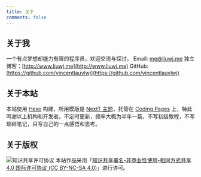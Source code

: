 ```yaml
---
title: 关于
comments: false
---
```


## 关于我

一个有点梦想却能力有限的程序员，欢迎交流与探讨。
Email: [me@liuwj.me](mailto:me@liuwj.me)
独立博客：[http://www.liuwj.me](http://www.liuwj.me)
GitHub: [https://github.com/vincentlauvlwj](https://github.com/vincentlauvlwj)

## 关于本站

本站使用 [Hexo](https://hexo.io/) 构建，所用模版是 [NextT 主题](http://theme-next.iissnan.com/)，托管在 [Coding Pages](https://pages.coding.me/) 上，特此鸣谢以上机构和开发者。不定时更新，频率大概为半年一篇，不写初级教程，不写琐碎笔记，只写自己的一点感悟和思考。

## 关于版权

<img alt="知识共享许可协议" class="no-fancy-box" style="border-width:0; display: inline;" src="https://i.creativecommons.org/l/by-nc-sa/4.0/88x31.png" />
本站作品采用「<a rel="license" href="http://creativecommons.org/licenses/by-nc-sa/4.0/">知识共享署名-非商业性使用-相同方式共享 4.0 国际许可协议 (CC BY-NC-SA 4.0)</a>」进行许可。